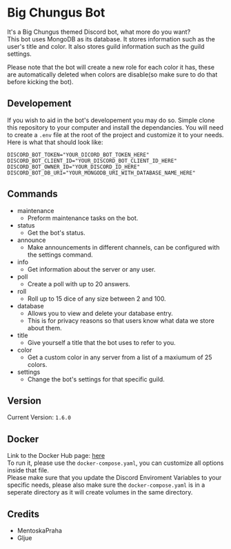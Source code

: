 # Big Chungus Bot

It's a Big Chungus themed Discord bot, what more do you want?  
This bot uses MongoDB as its database. It stores information such as the user's title and color. It also stores guild information such as the guild settings.

Please note that the bot will create a new role for each color it has, these are automatically deleted when colors are disable(so make sure to do that before kicking the bot).

## Developement

If you wish to aid in the bot's developement you may do so. Simple clone this repository to your computer and install the dependancies. You will need to create a `.env` file at the root of the project and customize it to your needs. Here is what that should look like:

```.env
DISCORD_BOT_TOKEN="YOUR_DICORD_BOT_TOKEN_HERE"
DISCORD_BOT_CLIENT_ID="YOUR_DISCORD_BOT_CLIENT_ID_HERE"
DISCORD_BOT_OWNER_ID="YOUR_DISCORD_ID_HERE"
DISCORD_BOT_DB_URI="YOUR_MONGODB_URI_WITH_DATABASE_NAME_HERE"
```

## Commands

-   maintenance
    -   Preform maintenance tasks on the bot.
-   status
    -   Get the bot's status.
-   announce
    -   Make announcements in different channels, can be configured with the settings command.
-   info
    -   Get information about the server or any user.
-   poll
    -   Create a poll with up to 20 answers.
-   roll
    -   Roll up to 15 dice of any size between 2 and 100.
-   database
    -   Allows you to view and delete your database entry.
    -   This is for privacy reasons so that users know what data we store about them.
-   title
    -   Give yourself a title that the bot uses to refer to you.
-   color
    -   Get a custom color in any server from a list of a maxiumum of 25 colors.
-   settings
    -   Change the bot's settings for that specific guild.

## Version

Current Version: `1.6.0`

## Docker

Link to the Docker Hub page: [here](https://hub.docker.com/repository/docker/mentoskapraha/big-chungus-bot)  
To run it, please use the `docker-compose.yaml`, you can customize all options inside that file.  
Please make sure that you update the Discord Enviroment Variables to your specific needs, please also make sure the `docker-compose.yaml` is in a seperate directory as it will create volumes in the same directory.

## Credits

-   MentoskaPraha
-   Gljue
